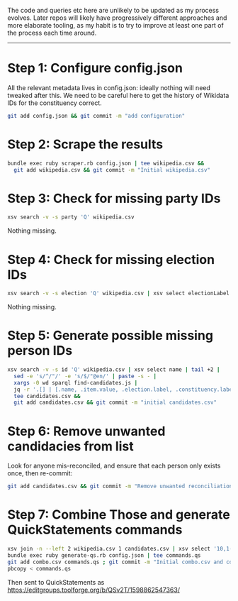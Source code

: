 
The code and queries etc here are unlikely to be updated as my process
evolves. Later repos will likely have progressively different approaches
and more elaborate tooling, as my habit is to try to improve at least
one part of the process each time around.

---------

Step 1: Configure config.json
=============================

All the relevant metadata lives in config.json: ideally nothing will
need tweaked after this. We need to be careful here to get the history
of Wikidata IDs for the constituency correct.

```sh
git add config.json && git commit -m "add configuration"
```

Step 2: Scrape the results
==========================

```sh
bundle exec ruby scraper.rb config.json | tee wikipedia.csv &&
  git add wikipedia.csv && git commit -m "Initial wikipedia.csv"
```

Step 3: Check for missing party IDs
===================================

```sh
xsv search -v -s party 'Q' wikipedia.csv
```

Nothing missing.

Step 4: Check for missing election IDs
=====================================

```sh
xsv search -v -s election 'Q' wikipedia.csv | xsv select electionLabel | uniq
```

Nothing missing.

Step 5: Generate possible missing person IDs
============================================

```sh
xsv search -v -s id 'Q' wikipedia.csv | xsv select name | tail +2 |
  sed -e 's/^/"/' -e 's/$/"@en/' | paste -s - |
  xargs -0 wd sparql find-candidates.js |
  jq -r '.[] | [.name, .item.value, .election.label, .constituency.label, .party.label] | @csv' |
  tee candidates.csv &&
  git add candidates.csv && git commit -m "initial candidates.csv"
```

Step 6: Remove unwanted candidacies from list
=============================================

Look for anyone mis-reconciled, and ensure that each person only exists
once, then re-commit:

```sh
git add candidates.csv && git commit -m "Remove unwanted reconciliations"
```

Step 7: Combine Those and generate QuickStatements commands
===========================================================

```sh
xsv join -n --left 2 wikipedia.csv 1 candidates.csv | xsv select '10,1-8' | sed $'1i\\\nfoundid' | tee combo.csv
bundle exec ruby generate-qs.rb config.json | tee commands.qs
git add combo.csv commands.qs ; git commit -m "Initial combo.csv and commands.qs"
pbcopy < commands.qs
```

Then sent to QuickStatements as https://editgroups.toolforge.org/b/QSv2T/1598862547363/
